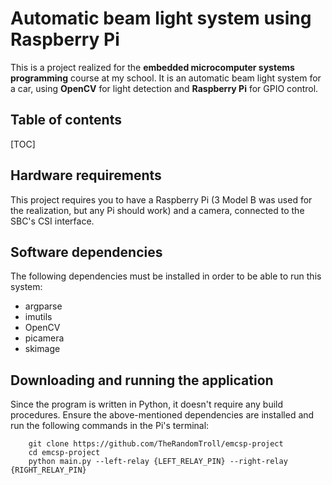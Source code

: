 # Automatic beam light system using Raspberry Pi
This is a project realized for the **embedded microcomputer systems programming** course at my school. It is an automatic beam light system for a car, using **OpenCV** for light detection and **Raspberry Pi** for GPIO control.
## Table of contents
[TOC]

## Hardware requirements
This project requires you to have a Raspberry Pi (3 Model B was used for the realization, but any Pi should work) and a camera, connected to the SBC's CSI interface.

## Software dependencies
The following dependencies must be installed in order to be able to run this system:
- argparse
- imutils
- OpenCV
- picamera
- skimage

## Downloading and running the application
Since the program is written in Python, it doesn't require any build procedures. Ensure the above-mentioned dependencies are installed and run the following commands in the Pi's terminal:
```console
    git clone https://github.com/TheRandomTroll/emcsp-project
	cd emcsp-project
    python main.py --left-relay {LEFT_RELAY_PIN} --right-relay {RIGHT_RELAY_PIN}
```
